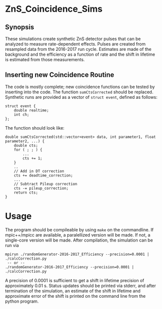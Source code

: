 # ZnS_Coincidence_Sims

## Synopsis
These simulations create synthetic ZnS detector pulses that can be analyzed to measure rate-dependent effects. Pulses are created from resampled data from the 2016-2017 run cycle. Estimates are made of the background and the efficiency as a function of rate and the shift in lifetime is estimated from those measurements.

## Inserting new Coincidence Routine
The code is mostly complete; new coincidence functions can be tested by inserting into the code. The function `sumCtsCorrected` should be replaced. Synthetic runs are provided as a vector of `struct event`, defined as follows:

```
struct event {
	double realtime;
	int ch;
};
```

The function should look like:

```
double sumCtsCorrected(std::vector<event> data, int parameter1, float parameter2, ...) {
    double cts;
    for ( ; ; ) {
        ...
        cts += 1;
    }
    ..
    // Add in DT correction
    cts += deadtime_correction;
    ...
    // Subtract Pileup correction
    cts -= pileup_correction;
    return cts;
}
```

# Usage
The program should be compileable by using `make` on the commandline. If mpic++/mpicc are available, a paralellized version will be made. If not, a single-core version will be made. After compilation, the simulation can be run via

```
mpirun ./randomGenerator-2016-2017_Efficiency --precision=0.0001 | ./calcCorrection.py
 -- or --
./randomGenerator-2016-2017_Efficiency --precision=0.0001 | ./calcCorrection.py
```
A precision of 0.0001 is sufficient to get a shift in lifetime precision of approximately 0.01 s. Status updates should be printed via stderr, and after termination of the simulation, an estimate of the shift in lifetime and approximate error of the shift is printed on the command line from the python program.
